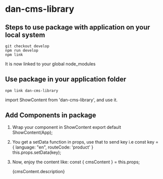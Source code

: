 # dan-cms-library

## Steps to use package with application on your local system

```
git checkout develop
npm run develop
npm link
```
It is now linked to your global node_modules

## Use package in your application folder

```
npm link dan-cms-library
```
import ShowContent from 'dan-cms-library', and use it.

## Add Components in package

1. Wrap your component in ShowContent
export default ShowContent(App);

2. You get a setData function in props, use that to send key i.e
   const key = {
      language: "en",
      routeCode: 'product'
    }  
    this.props.setData(key);
    
3.  Now, enjoy the content like:
    const { cmsContent } = this.props;
        <p> {cmsContent.description} </p>
    